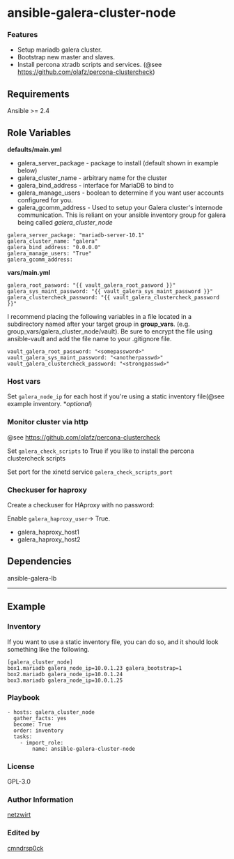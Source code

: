 # ansible-galera-cluster-node

### Features

* Setup mariadb galera cluster.
* Bootstrap new master and slaves.
* Install percona xtradb scripts and services. (@see https://github.com/olafz/percona-clustercheck)

Requirements
------------

Ansible >= 2.4

## Role Variables

**defaults/main.yml**

* galera_server_package - package to install (default shown in example below)
* galera_cluster_name - arbitrary name for the cluster
* galera_bind_address - interface for MariaDB to bind to
* galera_manage_users - boolean to determine if you want user accounts configured for you.
* galera_gcomm_address - Used to setup your Galera cluster's internode communication. This is reliant on your ansible inventory group for galera being called *galera_cluster_node*

```ansible
galera_server_package: "mariadb-server-10.1"
galera_cluster_name: "galera"
galera_bind_address: "0.0.0.0"
galera_manage_users: "True"
galera_gcomm_address:
```

**vars/main.yml**

```ansible
galera_root_pasword: "{{ vault_galera_root_pasword }}"
galera_sys_maint_password: "{{ vault_galera_sys_maint_password }}"
galera_clustercheck_password: "{{ vault_galera_clustercheck_password }}"
```

I recommend placing the following variables in a file located in a subdirectory named after your target group in **group_vars**. (e.g. group_vars/galera_cluster_node/vault). Be sure to encrypt the file using ansible-vault and add the file name to your .gitignore file.

```ansible
vault_galera_root_password: "<somepassword>"
vault_galera_sys_maint_password: "<anotherpasswd>"
vault_galera_clustercheck_password: "<strongpasswd>"
```

### Host vars

Set `galera_node_ip` for each host if you're using a static inventory file(@see example inventory. \**optional*)

### Monitor cluster via http
@see https://github.com/olafz/percona-clustercheck

Set `galera_check_scripts` to True if you like to install the percona clustercheck scripts

Set port for the xinetd service `galera_check_scripts_port`

### Checkuser for haproxy

Create a checkuser for HAproxy with no password:

Enable `galera_haproxy_user`-> True.

* galera_haproxy_host1
* galera_haproxy_host2


## Dependencies

ansible-galera-lb

---
## Example

### Inventory

If you want to use a static inventory file, you can do so, and it should look something like the following.

```
[galera_cluster_node]
box1.mariadb galera_node_ip=10.0.1.23 galera_bootstrap=1
box2.mariadb galera_node_ip=10.0.1.24
box3.mariadb galera_node_ip=10.0.1.25
```


### Playbook

```ansible
- hosts: galera_cluster_node
  gather_facts: yes
  become: True
  order: inventory
  tasks:
    - import_role:
        name: ansible-galera-cluster-node
```

### License

GPL-3.0

### Author Information

[netzwirt](https://github.com/netzwirt)

### Edited by

[cmndrsp0ck](https://github.com/cmndrsp0ck)
